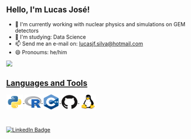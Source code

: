 ## Hello, I'm Lucas José!

- 🔭 I'm currently working with nuclear physics and simulations on GEM detectors
- 🌱 I'm studying: Data Science
- 📫 Send me an e-mail on: lucasjf.silva@hotmail.com
- 😄 Pronoums: he/him

<div align="left">
  <a href="https://github.com/lucasjsilva">
  <img height="180em" src="https://github-readme-stats.vercel.app/api/top-langs/?username=lucasjsilva&layout=compact&langs_count=7&theme=dark"/>
</div>
  
  ## Languages and Tools
  
  <img align="center" alt="Lucas-Python" height="40" width="45" src="https://raw.githubusercontent.com/devicons/devicon/master/icons/python/python-original.svg">
  <img align="center" alt="Lucas-R" height="40" width="45" src="https://raw.githubusercontent.com/devicons/devicon/master/icons/r/r-original.svg">
  <img align="center" alt="Lucas-CPlusPlus" height="40" width="45" src="https://raw.githubusercontent.com/devicons/devicon/master/icons/cplusplus/cplusplus-original.svg">
  <img align="center" alt="Lucas-Github" height="40" width="45" src="https://raw.githubusercontent.com/devicons/devicon/master/icons/github/github-original.svg">
  <img align="center" alt="Lucas-Linux" height="40" width="45" src="https://raw.githubusercontent.com/devicons/devicon/master/icons/linux/linux-original.svg">

  ##
  
  </br>[![LinkedIn Badge](https://img.shields.io/badge/LinkedIn-informational?style=flat&logo=linkedin&logoColor=white&color=0D76A8&link=https://linkedin.com/in/lucasjosefrancodasilva)](https://linkedin.com/in/lucasjosefrancodasilva)
